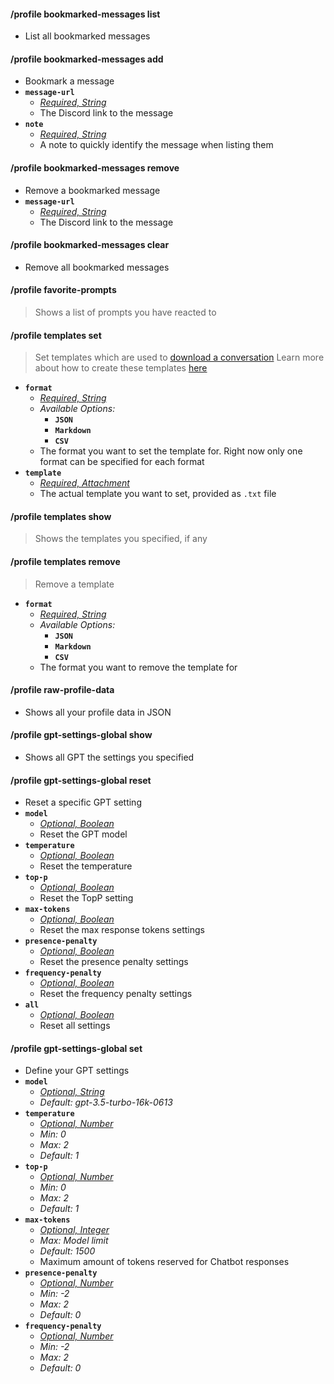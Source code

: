 #### /profile bookmarked-messages list
- List all bookmarked messages

#### /profile bookmarked-messages add
- Bookmark a message
- __**`message-url`**__
  - *[Required, String](proompter-documentation/guides/Quickstart/Slash%20Commands.md####String)*
  - The Discord link to the message
- __**`note`**__
  - *[Required, String](proompter-documentation/guides/Quickstart/Slash%20Commands.md####String)*
  - A note to quickly identify the message when listing them

#### /profile bookmarked-messages remove
- Remove a bookmarked message
- __**`message-url`**__
  - *[Required, String](proompter-documentation/guides/Quickstart/Slash%20Commands.md####String)*
  - The Discord link to the message

#### /profile bookmarked-messages clear
- Remove all bookmarked messages



#### /profile favorite-prompts
> Shows a list of prompts you have reacted to



#### /profile templates set
> Set templates which are used to [download a conversation](proompter-documentation/slash-command/conversation.md####/conversation%20download)
> Learn more about how to create these templates [here](../reference/Conversation%20Export%20Templates)
- **`format`**
  - *[Required, String](proompter-documentation/guides/Quickstart/Slash%20Commands.md####String)*
  - *Available Options:*
	- **`JSON`**
	- **`Markdown`**
	- **`CSV`**
  - The format you want to set the template for. Right now only one format can be specified for each format
- **`template`**
  - *[Required, Attachment](proompter-documentation/guides/Quickstart/Slash%20Commands.md####Attachment)*
  - The actual template you want to set, provided as `.txt` file

#### /profile templates show
> Shows the templates you specified, if any

#### /profile templates remove
> Remove a template
- **`format`**
  - *[Required, String](proompter-documentation/guides/Quickstart/Slash%20Commands.md####String)*
  - *Available Options:*
	- **`JSON`**
	- **`Markdown`**
	- **`CSV`**
  - The format you want to remove the template for



#### /profile raw-profile-data
- Shows all your profile data in JSON



#### /profile gpt-settings-global show
- Shows all GPT the settings you specified

#### /profile gpt-settings-global reset
- Reset a specific GPT setting
- __**`model`**__
  - *[Optional, Boolean](../reference/Slash%20Commands####Boolean)*
  - Reset the GPT model
- __**`temperature`**__
  - *[Optional, Boolean](../reference/Slash%20Commands####Boolean)*
  - Reset the temperature
- __**`top-p`**__
  - *[Optional, Boolean](../reference/Slash%20Commands####Boolean)*
  - Reset the TopP setting
- __**`max-tokens`**__
  - *[Optional, Boolean](../reference/Slash%20Commands####Boolean)*
  - Reset the max response tokens settings
- __**`presence-penalty`**__
  - *[Optional, Boolean](../reference/Slash%20Commands####Boolean)*
  - Reset the presence penalty settings
- __**`frequency-penalty`**__
  - *[Optional, Boolean](../reference/Slash%20Commands####Boolean)*
  - Reset the frequency penalty settings
- __**`all`**__
  - *[Optional, Boolean](../reference/Slash%20Commands####Boolean)*
  - Reset all settings

#### /profile gpt-settings-global set
- Define your GPT settings
- __**`model`**__
  - *[Optional, String](../reference/Slash%20Commands####String)*
  - *Default: gpt-3.5-turbo-16k-0613*
- __**`temperature`**__
  - *[Optional, Number](../reference/Slash%20Commands####Number)*
  - *Min: 0*
  - *Max: 2*
  - *Default: 1*
- __**`top-p`**__
  - *[Optional, Number](../reference/Slash%20Commands####Number)*
  - *Min: 0*
  - *Max: 2*
  - *Default: 1*
- __**`max-tokens`**__
  - *[Optional, Integer](../reference/Slash%20Commands####Integer)*
  - *Max: Model limit*
  - *Default: 1500*
  - Maximum amount of tokens reserved for Chatbot responses
- __**`presence-penalty`**__
  - *[Optional, Number](../reference/Slash%20Commands####Number)*
  - *Min: -2*
  - *Max: 2*
  - *Default: 0*
- __**`frequency-penalty`**__
  - *[Optional, Number](../reference/Slash%20Commands####Number)*
  - *Min: -2*
  - *Max: 2*
  - *Default: 0*